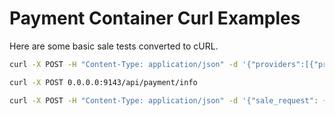 # Payment Container Curl Examples

Here are some basic sale tests converted to cURL.

```bash
curl -X POST -H "Content-Type: application/json" -d '{"providers":[{"provider_name":"freedompay","provider_type":"FREEDOMPAY","host":"http://192.168.1.12:1011","location_id":"1460175013","terminal_id":"2463834019"}]}' 0.0.0.0:9143/api/payment/configure
```

```bash
curl -X POST 0.0.0.0:9143/api/payment/info
```

```bash
curl -X POST -H "Content-Type: application/json" -d '{"sale_request": {"provider_name": "freedompay", "merchant_ref": "00001", "invoice_number": "00001", "amount": "10.50"}}' 0.0.0.0:9143/api/payment/sale
```
